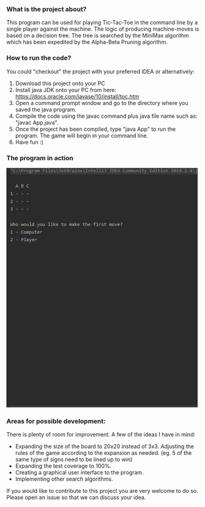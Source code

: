 
### What is the project about?

This program can be used for playing Tic-Tac-Toe in the command line by a single player against the machine. 
The logic of producing machine-moves is based on a decision tree. The tree is searched by the MiniMax algorithm which has been expedited by the Alpha-Beta Pruning algorithm.


### How to run the code?

You could "checkout" the project with your preferred IDEA or alternatively:

 1. Download this project onto your PC
 2. Install java JDK onto your PC from here: https://docs.oracle.com/javase/10/install/toc.htm
 3. Open a command prompt window and go to the directory where you saved the java program.
 4. Compile the code using the javac command plus java file name such as: "javac App.java". 
 5. Once the project has been compiled, type "java App" to run the program. The game will begin in your command line.
 6. Have fun :)

### The program in action

![Command Line gif](images/tictactoe_500x624.gif)


### Areas for possible development:
There is plenty of room for improvement. A few of the ideas I have in mind:
* Expanding the size of the board to 20x20 instead of 3x3. Adjusting the rules of the game according to the expansion as needed. (eg. 5 of the same type of signs need to be lined up to win)
* Expanding the test coverage to 100%.
* Creating a graphical user interface to the program.
* Implementing other search algorithms.

If you would like to contribute to this project you are very welcome to do so. Please open an issue so that we can discuss your idea.
